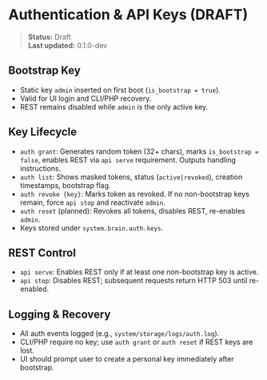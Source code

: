 # Authentication & API Keys (DRAFT)

> **Status:** Draft  
> **Last updated:** 0.1.0-dev

## Bootstrap Key
- Static key `admin` inserted on first boot (`is_bootstrap = true`).  
- Valid for UI login and CLI/PHP recovery.  
- REST remains disabled while `admin` is the only active key.

## Key Lifecycle
- `auth grant`: Generates random token (32+ chars), marks `is_bootstrap = false`, enables REST via `api serve` requirement. Outputs handling instructions.  
- `auth list`: Shows masked tokens, status (`active|revoked`), creation timestamps, bootstrap flag.  
- `auth revoke {key}`: Marks token as revoked. If no non-bootstrap keys remain, force `api stop` and reactivate `admin`.  
- `auth reset` (planned): Revokes all tokens, disables REST, re-enables `admin`.  
- Keys stored under `system.brain.auth.keys`.

## REST Control
- `api serve`: Enables REST only if at least one non-bootstrap key is active.  
- `api stop`: Disables REST; subsequent requests return HTTP 503 until re-enabled.

## Logging & Recovery
- All auth events logged (e.g., `system/storage/logs/auth.log`).  
- CLI/PHP require no key; use `auth grant` or `auth reset` if REST keys are lost.  
- UI should prompt user to create a personal key immediately after bootstrap.
